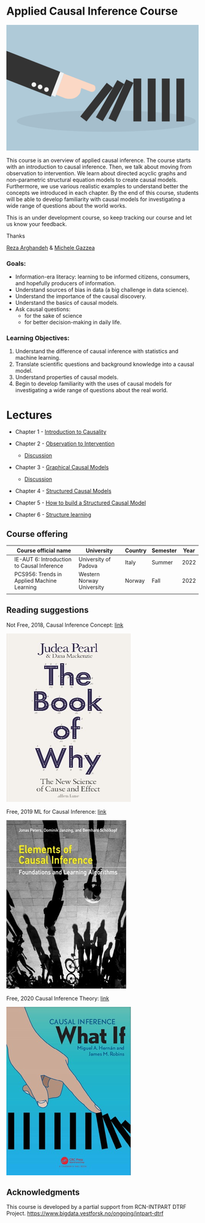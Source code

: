 # Applied Causal Inference Course

![img](lectures/img/causality_intro_image.png)

This course is an overview of applied causal inference. The course starts with an introduction to causal inference. Then, we talk about moving from observation to intervention. We learn about directed acyclic graphs and non-parametric structural equation models to create causal models. Furthermore, we use various realistic examples to understand better the concepts we introduced in each chapter. By the end of this course, students will be able to develop familiarity with causal models for investigating a wide range of questions about the world works. 


This is an under development course, so keep tracking our course and let us know your feedback.

Thanks

[Reza Arghandeh](https://www.hvl.no/en/employee/?user=Reza.Arghandeh) & [Michele Gazzea](https://www.hvl.no/en/employee/?user=Michele.Gazzea&user=Michele.Gazzea)

### Goals:
- Information-era literacy: learning to be informed citizens, consumers, and hopefully producers of information.
- Understand sources of bias in data (a big challenge in data science). 
- Understand the importance of the causal discovery. 
- Understand the basics of causal models. 
- Ask causal questions: 
    - for the sake of science 
    - for better decision-making in daily life.



### Learning Objectives:
1. Understand the difference of causal inference with statistics and machine learning. 
2. Translate scientific questions and background knowledge into a causal model. 
3. Understand properties of causal models. 
4. Begin to develop familiarity with the uses of causal models for investigating a wide range of questions about the real world. 


# Lectures

- Chapter 1 - [Introduction to Causality](./lectures/CH-1-Introduction-to-Causality.ipynb)

- Chapter 2 - [Observation to Intervention](./lectures/CH-2-Observation-to-Intervention.ipynb)
    - [Discussion](./lectures/CH-2-Discussion-Observation-to-Intervention.ipynb) 

- Chapter 3 - [Graphical Causal Models](./lectures/CH-3-Graphical-Causal-Models.ipynb)
    - [Discussion](./lectures/CH-3-Discussion-Graphical-Causal-Models.ipynb) 

- Chapter 4 - [Structured Causal Models](./lectures/CH-4-SCM.ipynb)

- Chapter 5 - [How to build a Structured Causal Model](./lectures/CH-5-How-to-build-SCM.ipynb)

- Chapter 6 - [Structure learning](./lectures/CH-6-Causal-structure-learning.ipynb)


## Course offering

|   | **Course official name**                    | **University**            | **Country** | **Semester** | **Year** |
|---|---------------------------------------------|---------------------------|-------------|--------------|----------|
|   | IE-AUT 6: Introduction to Causal Inference  | University of Padova      | Italy       | Summer       | 2022     |
|   | PCS956: Trends in Applied Machine Learning  | Western Norway University | Norway      | Fall         | 2022     |
|   |                                             |                           |             |              |          |

## Reading suggestions

Not Free, 2018, Causal Inference Concept:
[link](http://bayes.cs.ucla.edu/WHY/)

![img](lectures/img/Book_of_why.jpg)


Free, 2019 ML for Causal Inference:
[link](https://mitpress.mit.edu/books/elements-causal-inference)

![img](lectures/img/elements_of_causal_inference_book.jpg)

Free, 2020 Causal Inference Theory:
[link](https://www.hsph.harvard.edu/miguel-hernan/causal-inference-book/)

![img](lectures/img/What_if.jpg)
 


## Acknowledgments

This course is developed by a partial support from RCN-INTPART DTRF Project.
https://www.bigdata.vestforsk.no/ongoing/intpart-dtrf


